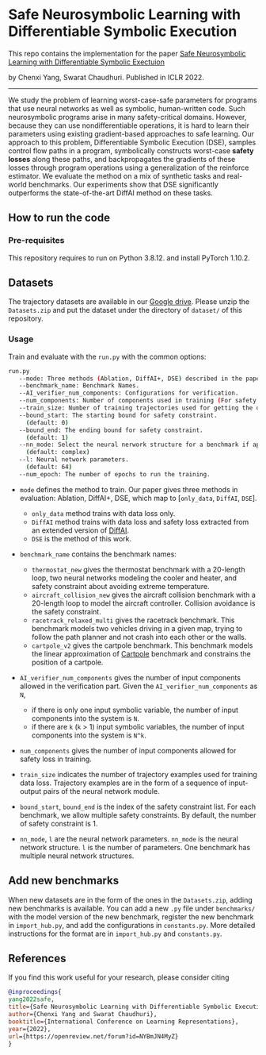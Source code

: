 # Safe Neurosymbolic Learning with Differentiable Symbolic Execution

This repo contains the implementation for the paper [Safe Neurosymbolic Learning with Differentiable Symbolic Exectuion](https://openreview.net/forum?id=NYBmJN4MyZ) 

by Chenxi Yang, Swarat Chaudhuri. Published in ICLR 2022.

--------------------

We study the problem of learning worst-case-safe parameters for programs that use neural networks as well as symbolic, human-written code. Such neurosymbolic programs arise in many safety-critical domains. However, because they can use nondifferentiable operations, it is hard to learn their parameters using existing gradient-based approaches to safe learning. Our approach to this problem, Differentiable Symbolic Execution (DSE), samples control flow paths in a program, symbolically constructs worst-case **safety losses** along these paths, and backpropagates the gradients of these losses through program operations using a generalization of the reinforce estimator. We evaluate the method on a mix of synthetic tasks and real-world benchmarks. Our experiments show that DSE significantly outperforms the state-of-the-art DiffAI method on these tasks. 


## How to run the code

### Pre-requisites
This repository requires to run on Python 3.8.12. and install PyTorch 1.10.2.

## Datasets
The trajectory datasets are available in our [Google drive](https://drive.google.com/drive/folders/1Icj5gYvRMdpm5_Ys_vE2T1W5HKTMnVul?usp=sharing). Please unzip the `Datasets.zip` and put the dataset under the directory of `dataset/` of this repository.

### Usage
Train and evaluate with the `run.py` with the common options:

```sh
run.py
   --mode: Three methods (Ablation, DiffAI+, DSE) described in the paper. 
   --benchmark_name: Benchmark Names.
   --AI_verifier_num_components: Configurations for verification.
   --num_components: Number of components used in training (For safety loss).
   --train_size: Number of training trajectories used for getting the data loss.
   --bound_start: The starting bound for safety constraint. 
     (default: 0)
   --bound_end: The ending bound for safety constraint.
     (default: 1)
   --nn_mode: Select the neural nerwork structure for a benchmark if applied. 
     (default: complex)
   --l: Neural network parameters. 
     (default: 64)
   --num_epoch: The number of epochs to run the training.
```

* `mode` defines the method to train. Our paper gives three methods in evaluation: Ablation, DiffAI+, DSE, which map to [`only_data`, `DiffAI`, `DSE`].

   * `only_data` method trains with data loss only.
   * `DiffAI` method trains with data loss and safety loss extracted from an extended version of [DiffAI](https://files.sri.inf.ethz.ch/website/papers/icml18-diffai.pdf).
   * `DSE` is the method of this work.

*  `benchmark_name` contains the benchmark names:

   * `thermostat_new` gives the thermostat benchmark with a 20-length loop, two neural networks modeling the cooler and heater, and safety constraint about avoiding extreme temperature.
   * `aircraft_collision_new` gives the aircraft collision benchmark with a 20-length loop to model the aircraft controller. Collision avoidance is the safety constraint.
   * `racetrack_relaxed_multi` gives the racetrack benchmark. This benchmark models two vehicles driving in a given map, trying to follow the path planner and not crash into each other or the walls.
   * `cartpole_v2` gives the cartpole benchmark. This benchmark models the linear approximation of [Cartpole](https://github.com/openai/gym/blob/master/gym/envs/classic_control/cartpole.py) benchmark and constrains the position of a cartpole.

* `AI_verifier_num_components` gives the number of input components allowed in the verification part. Given the `AI_verifier_num_components` as `N`, 

   * if there is only one input symbolic variable, the number of input components into the system is `N`.
   * if there are `k` (`k` > 1) input symbolic variables, the number of input components into the system is `N^k`. 

* `num_components` gives the number of input components allowed for safety loss in training.
* `train_size` indicates the number of trajectory examples used for training data loss. Trajectory examples are in the form of a sequence of input-output pairs of the neural network module.
* `bound_start`, `bound_end` is the index of the safety constraint list. For each benchmark, we allow multiple safety constraints. By default, the number of safety constraint is 1.
* `nn_mode`, `l` are the neural network parameters. `nn_mode` is the neural network structure. `l` is the number of parameters. One benchmark has multiple neural network structures. 

## Add new benchmarks
When new datasets are in the form of the ones in the `Datasets.zip`, adding new benchmarks is available. You can add a new `.py` file under `benchmarks/` with the model version of the new benchmark, register the new benchmark in `import_hub.py`, and add the configurations in `constants.py`. More detailed instructions for the format are in `import_hub.py` and `constants.py`.

## References

If you find this work useful for your research, please consider citing
```bib
@inproceedings{
yang2022safe,
title={Safe Neurosymbolic Learning with Differentiable Symbolic Execution},
author={Chenxi Yang and Swarat Chaudhuri},
booktitle={International Conference on Learning Representations},
year={2022},
url={https://openreview.net/forum?id=NYBmJN4MyZ}
}
```
